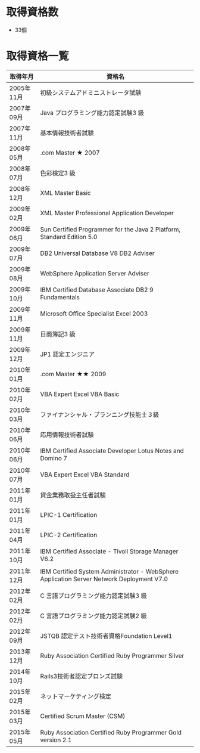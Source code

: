 # 取得資格数

* 33個

# 取得資格一覧

| 取得年月 | 資格名 |
| --- | --- |
| 2005年11月 | 初級システムアドミニストレータ試験 |
| 2007年09月 | Java プログラミング能力認定試験3 級 |
| 2007年11月 | 基本情報技術者試験 |
| 2008年05月 | .com Master ★ 2007 |
| 2008年07月 | 色彩検定3 級 |
| 2008年12月 | XML Master Basic |
| 2009年02月 | XML Master Professional Application Developer |
| 2009年06月 | Sun Certified Programmer for the Java 2 Platform, Standard Edition 5.0 |
| 2009年07月 | DB2 Universal Database V8 DB2 Adviser |
| 2009年08月 | WebSphere Application Server Adviser |
| 2009年10月 | IBM Certified Database Associate DB2 9 Fundamentals |
| 2009年11月 | Microsoft Office Specialist Excel 2003 |
| 2009年11月 | 日商簿記3 級 |
| 2009年12月 | JP1 認定エンジニア |
| 2010年01月 | .com Master ★★ 2009 |
| 2010年02月 | VBA Expert Excel VBA Basic |
| 2010年03月 | ファイナンシャル・プランニング技能士３級 |
| 2010年06月 | 応用情報技術者試験 |
| 2010年06月 | IBM Certified Associate Developer Lotus Notes and Domino 7 |
| 2010年07月 | VBA Expert Excel VBA Standard |
| 2011年01月 | 貸金業務取扱主任者試験 |
| 2011年01月 | LPIC-1 Certification |
| 2011年04月 | LPIC-2 Certification |
| 2011年10月 | IBM Certified Associate - Tivoli Storage Manager V6.2 |
| 2011年12月 | IBM Certified System Administrator - WebSphere Application Server Network Deployment V7.0 |
| 2012年02月 | C 言語プログラミング能力認定試験3 級 |
| 2012年02月 | C 言語プログラミング能力認定試験2 級 |
| 2012年09月 | JSTQB 認定テスト技術者資格Foundation Level1 |
| 2013年12月 | Ruby Association Certified Ruby Programmer Silver |
| 2014年10月 | Rails3技術者認定ブロンズ試験 |
| 2015年02月 | ネットマーケティング検定 |
| 2015年03月 | Certified Scrum Master (CSM) |
| 2015年05月 | Ruby Association Certified Ruby Programmer Gold version 2.1 |
